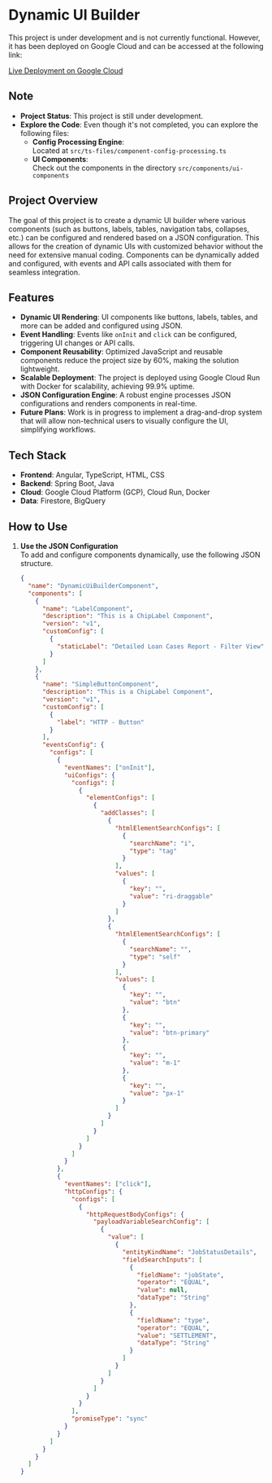 # Dynamic UI Builder

This project is under development and is not currently functional. However, it has been deployed on Google Cloud and can be accessed at the following link:

[Live Deployment on Google Cloud](https://bee-hive-466705018016.asia-south1.run.app)

## Note

- **Project Status**: This project is still under development.
- **Explore the Code**: Even though it's not completed, you can explore the following files:
  - **Config Processing Engine**:  
    Located at `src/ts-files/component-config-processing.ts`
  - **UI Components**:  
    Check out the components in the directory `src/components/ui-components`


## Project Overview

The goal of this project is to create a dynamic UI builder where various components (such as buttons, labels, tables, navigation tabs, collapses, etc.) can be configured and rendered based on a JSON configuration. This allows for the creation of dynamic UIs with customized behavior without the need for extensive manual coding. Components can be dynamically added and configured, with events and API calls associated with them for seamless integration.

## Features
- **Dynamic UI Rendering**: UI components like buttons, labels, tables, and more can be added and configured using JSON.
- **Event Handling**: Events like `onInit` and `click` can be configured, triggering UI changes or API calls.
- **Component Reusability**: Optimized JavaScript and reusable components reduce the project size by 60%, making the solution lightweight.
- **Scalable Deployment**: The project is deployed using Google Cloud Run with Docker for scalability, achieving 99.9% uptime.
- **JSON Configuration Engine**: A robust engine processes JSON configurations and renders components in real-time.
- **Future Plans**: Work is in progress to implement a drag-and-drop system that will allow non-technical users to visually configure the UI, simplifying workflows.

## Tech Stack
- **Frontend**: Angular, TypeScript, HTML, CSS
- **Backend**: Spring Boot, Java
- **Cloud**: Google Cloud Platform (GCP), Cloud Run, Docker
- **Data**: Firestore, BigQuery

## How to Use

1. **Use the JSON Configuration**  
   To add and configure components dynamically, use the following JSON structure.

   ```json
   {
     "name": "DynamicUiBuilderComponent",
     "components": [
       {
         "name": "LabelComponent",
         "description": "This is a ChipLabel Component",
         "version": "v1",
         "customConfig": [
           {
             "staticLabel": "Detailed Loan Cases Report - Filter View"
           }
         ]
       },
       {
         "name": "SimpleButtonComponent",
         "description": "This is a ChipLabel Component",
         "version": "v1",
         "customConfig": [
           {
             "label": "HTTP - Button"
           }
         ],
         "eventsConfig": {
           "configs": [
             {
               "eventNames": ["onInit"],
               "uiConfigs": {
                 "configs": [
                   {
                     "elementConfigs": [
                       {
                         "addClasses": [
                           {
                             "htmlElementSearchConfigs": [
                               {
                                 "searchName": "i",
                                 "type": "tag"
                               }
                             ],
                             "values": [
                               {
                                 "key": "",
                                 "value": "ri-draggable"
                               }
                             ]
                           },
                           {
                             "htmlElementSearchConfigs": [
                               {
                                 "searchName": "",
                                 "type": "self"
                               }
                             ],
                             "values": [
                               {
                                 "key": "",
                                 "value": "btn"
                               },
                               {
                                 "key": "",
                                 "value": "btn-primary"
                               },
                               {
                                 "key": "",
                                 "value": "m-1"
                               },
                               {
                                 "key": "",
                                 "value": "px-1"
                               }
                             ]
                           }
                         ]
                       }
                     ]
                   }
                 ]
               }
             },
             {
               "eventNames": ["click"],
               "httpConfigs": {
                 "configs": [
                   {
                     "httpRequestBodyConfigs": {
                       "payloadVariableSearchConfig": [
                         {
                           "value": [
                             {
                               "entityKindName": "JobStatusDetails",
                               "fieldSearchInputs": [
                                 {
                                   "fieldName": "jobState",
                                   "operator": "EQUAL",
                                   "value": null,
                                   "dataType": "String"
                                 },
                                 {
                                   "fieldName": "type",
                                   "operator": "EQUAL",
                                   "value": "SETTLEMENT",
                                   "dataType": "String"
                                 }
                               ]
                             }
                           ]
                         }
                       ]
                     }
                   }
                 ],
                 "promiseType": "sync"
               }
             }
           ]
         }
       }
     ]
   }
